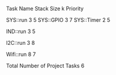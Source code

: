 Task Name               Stack Size k        Priority

SYS::run                3                   5
SYS::GPIO               3                   7
SYS::Timer              2                   5

IND::run                3                   5

I2C::run                3                   8  

Wifi::run               8                   7


Total Number of Project Tasks   6